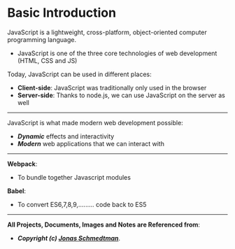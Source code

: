 # Basic Introduction

JavaScript is a lightweight, cross-platform, object-oriented computer programming language.

- JavaScript is one of the three core technologies of web development (HTML, CSS and JS)

Today, JavaScript can be used in different places:

- **Client-side**: JavaScript was traditionally only used in the browser
- **Server-side**: Thanks to node.js, we can use JavaScript on the server as well

---

JavaScript is what made modern web development possible:

- **_Dynamic_** effects and interactivity
- **_Modern_** web applications that we can interact with

---

**Webpack**:

- To bundle together Javascript modules

**Babel**:

- To convert ES6,7,8,9,......... code back to ES5

---

**All Projects, Documents, Images and Notes are Referenced from**:

- **_Copyright (c) [Jonas Schmedtman](https://twitter.com/jonasschmedtman)_**.
